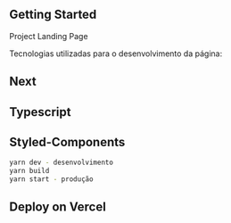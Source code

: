 ## Getting Started

Project Landing Page

Tecnologias utilizadas para o desenvolvimento da página:

  ## Next
  ## Typescript
  ## Styled-Components

```bash
yarn dev - desenvolvimento
yarn build
yarn start - produção
```

## Deploy on Vercel

